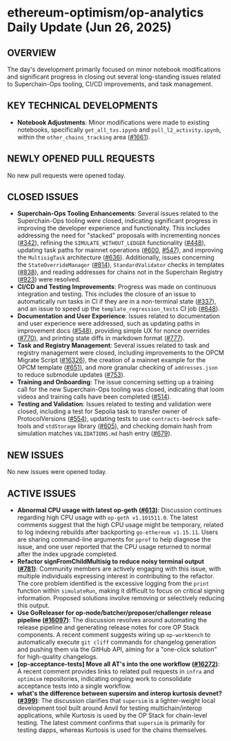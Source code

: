 # ethereum-optimism/op-analytics Daily Update (Jun 26, 2025)
## OVERVIEW 
The day's development primarily focused on minor notebook modifications and significant progress in closing out several long-standing issues related to Superchain-Ops tooling, CI/CD improvements, and task management.

## KEY TECHNICAL DEVELOPMENTS

*   **Notebook Adjustments**: Minor modifications were made to existing notebooks, specifically `get_all_txs.ipynb` and `pull_l2_activity.ipynb`, within the `other_chains_tracking` area ([#1661](https://github.com/ethereum-optimism/op-analytics/pull/1661)).

## NEWLY OPENED PULL REQUESTS
No new pull requests were opened today.

## CLOSED ISSUES

*   **Superchain-Ops Tooling Enhancements**: Several issues related to the Superchain-Ops tooling were closed, indicating significant progress in improving the developer experience and functionality. This includes addressing the need for "stacked" proposals with incrementing nonces ([#342](https://github.com/ethereum-optimism/op-analytics/issues/342)), refining the `SIMULATE_WITHOUT_LEDGER` functionality ([#448](https://github.com/ethereum-optimism/op-analytics/issues/448)), updating task paths for mainnet operations ([#600](https://github.com/ethereum-optimism/op-analytics/issues/600), [#547](https://github.com/ethereum-optimism/op-analytics/issues/547)), and improving the `MultisigTask` architecture ([#636](https://github.com/ethereum-optimism/op-analytics/issues/636)). Additionally, issues concerning the `StateOverrideManager` ([#814](https://github.com/ethereum-optimism/op-analytics/issues/814)), `StandardValidator` checks in templates ([#838](https://github.com/ethereum-optimism/op-analytics/issues/838)), and reading addresses for chains not in the Superchain Registry ([#923](https://github.com/ethereum-optimism/op-analytics/issues/923)) were resolved.
*   **CI/CD and Testing Improvements**: Progress was made on continuous integration and testing. This includes the closure of an issue to automatically run tasks in CI if they are in a non-terminal state ([#337](https://github.com/ethereum-optimism/op-analytics/issues/337)), and an issue to speed up the `template_regression_tests` CI job ([#648](https://github.com/ethereum-optimism/op-analytics/issues/648)).
*   **Documentation and User Experience**: Issues related to documentation and user experience were addressed, such as updating paths in improvement docs ([#548](https://github.com/ethereum-optimism/op-analytics/issues/548)), providing simple UX for nonce overrides ([#770](https://github.com/ethereum-optimism/op-analytics/issues/770)), and printing state diffs in markdown format ([#777](https://github.com/ethereum-optimism/op-analytics/issues/777)).
*   **Task and Registry Management**: Several issues related to task and registry management were closed, including improvements to the OPCM Migrate Script ([#16326](https://github.com/ethereum-optimism/op-analytics/issues/16326)), the creation of a mainnet example for the OPCM template ([#651](https://github.com/ethereum-optimism/op-analytics/issues/651)), and more granular checking of `addresses.json` to reduce submodule updates ([#753](https://github.com/ethereum-optimism/op-analytics/issues/753)).
*   **Training and Onboarding**: The issue concerning setting up a training call for the new Superchain-Ops tooling was closed, indicating that loom videos and training calls have been completed ([#514](https://github.com/ethereum-optimism/op-analytics/issues/514)).
*   **Testing and Validation**: Issues related to testing and validation were closed, including a test for Sepolia task to transfer owner of ProtocolVersions ([#554](https://github.com/ethereum-optimism/op-analytics/issues/554)), updating tests to use `contracts-bedrock` safe-tools and `stdStorage` library ([#605](https://github.com/ethereum-optimism/op-analytics/issues/605)), and checking domain hash from simulation matches `VALIDATIONS.md` hash entry ([#679](https://github.com/ethereum-optimism/op-analytics/issues/679)).

## NEW ISSUES
No new issues were opened today.

## ACTIVE ISSUES

*   **Abnormal CPU usage with latest op-geth ([#613](https://github.com/ethereum-optimism/op-analytics/issues/613))**: Discussion continues regarding high CPU usage with `op-geth v1.101511.0`. The latest comments suggest that the high CPU usage might be temporary, related to log indexing rebuilds after backporting `go-ethereum v1.15.11`. Users are sharing command-line arguments for `pprof` to help diagnose the issue, and one user reported that the CPU usage returned to normal after the index upgrade completed.
*   **Refactor signFromChildMultisig to reduce noisy terminal output ([#781](https://github.com/ethereum-optimism/op-analytics/issues/781))**: Community members are actively engaging with this issue, with multiple individuals expressing interest in contributing to the refactor. The core problem identified is the excessive logging from the `print` function within `simulateRun`, making it difficult to focus on critical signing information. Proposed solutions involve removing or selectively reducing this output.
*   **Use GoReleaser for op-node/batcher/proposer/challenger release pipeline ([#16097](https://github.com/ethereum-optimism/op-analytics/issues/16097))**: The discussion revolves around automating the release pipeline and generating release notes for core OP Stack components. A recent comment suggests wiring up `op-workbench` to automatically execute `git cliff` commands for changelog generation and pushing them via the GitHub API, aiming for a "one-click solution" for high-quality changelogs.
*   **[op-acceptance-tests] Move all AT's into the one workflow ([#16272](https://github.com/ethereum-optimism/op-analytics/issues/16272))**: A recent comment provides links to related pull requests in `infra` and `optimism` repositories, indicating ongoing work to consolidate acceptance tests into a single workflow.
*   **what's the difference between supersim and interop kurtosis devnet? ([#399](https://github.com/ethereum-optimism/op-analytics/issues/399))**: The discussion clarifies that `supersim` is a lighter-weight local development tool built around Anvil for testing multichain/interop applications, while Kurtosis is used by the OP Stack for chain-level testing. The latest comment confirms that `supersim` is primarily for testing dapps, whereas Kurtosis is used for the chains themselves.